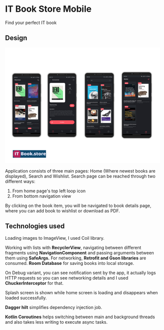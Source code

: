 # IT Book Store Mobile
Find your perfect IT book
## Design
![THIS IS AN IMAGE](https://github.com/george-gigauri/it-bookstore-mobile/blob/main/ITBookStore%20Design.jpg?raw=true)

Application consists of three main pages: Home (Where newest books are displayed), Search and Wishlist.
Search page can be reached through two different ways: 

1. From home page's top left loop icon
2. From bottom navigation view

By clicking on the book item, you will be navigated to book details page, where you can add book to wishlist or download as PDF.

## Technologies used

Loading images to ImageView, I used Coil library.

Working with lists with **RecyclerView**, navigating between different fragments using **NavigationComponent** and passing arguments between them using **SafeArgs.**
For networking, **Retrofit and Gson libraries** are consumed. **Room Database** for saving books into local storage. 

On Debug variant, you can see notification sent by the app, it actually logs HTTP requests so you can see networking details and I used **ChuckerInterceptor** for that.

Splash screen is shown while home screen is loading and disappears when loaded successfully.

**Dagger hilt** simplifies dependency injection job.

**Kotlin Coroutines** helps switching between main and background threads and also takes less writing to execute async tasks.
